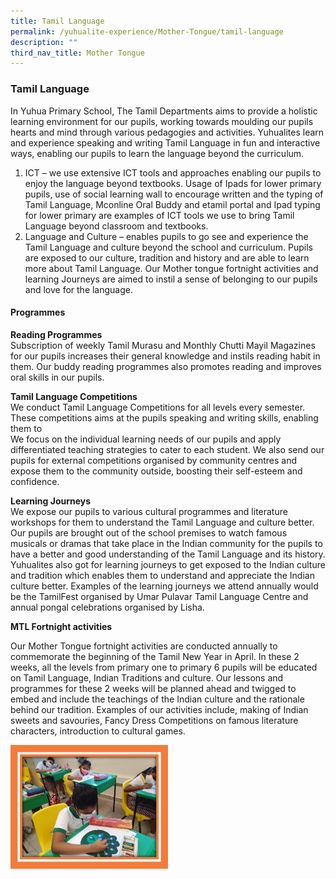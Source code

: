 ```yaml
---
title: Tamil Language
permalink: /yuhualite-experience/Mother-Tongue/tamil-language
description: ""
third_nav_title: Mother Tongue
---
```

### Tamil Language

In Yuhua Primary School, The Tamil Departments aims to provide a holistic learning environment for our pupils, working towards moulding our pupils hearts and mind through various pedagogies and activities. Yuhualites learn and experience speaking and writing Tamil Language in fun and interactive ways, enabling our pupils to learn the language beyond the curriculum.

1.  ICT – we use extensive ICT tools and approaches enabling our pupils to enjoy the language beyond textbooks. Usage of Ipads for lower primary pupils, use of social learning wall to encourage written and the typing of Tamil Language, Mconline Oral Buddy and etamil portal and Ipad typing for lower primary are examples of ICT tools we use to bring Tamil Language beyond classroom and textbooks.
2.  Language and Culture – enables pupils to go see and experience the Tamil Language and culture beyond the school and curriculum. Pupils are exposed to our culture, tradition and history and are able to learn more about Tamil Language. Our Mother tongue fortnight activities and learning Journeys are aimed to instil a sense of belonging to our pupils and love for the language.

#### Programmes

**Reading Programmes**  
Subscription of weekly Tamil Murasu and Monthly Chutti Mayil Magazines for our pupils increases their general knowledge and instils reading habit in them. Our buddy reading programmes also promotes reading and improves oral skills in our pupils.

**Tamil Language Competitions**  
We conduct Tamil Language Competitions for all levels every semester. These competitions aims at the pupils speaking and writing skills, enabling them to  
We focus on the individual learning needs of our pupils and apply differentiated teaching strategies to cater to each student. We also send our pupils for external competitions organised by community centres and expose them to the community outside, boosting their self-esteem and confidence.

**Learning Journeys**  
We expose our pupils to various cultural programmes and literature workshops for them to understand the Tamil Language and culture better. Our pupils are brought out of the school premises to watch famous musicals or dramas that take place in the Indian community for the pupils to have a better and good understanding of the Tamil Language and its history. Yuhualites also got for learning journeys to get exposed to the Indian culture and tradition which enables them to understand and appreciate the Indian culture better. Examples of the learning journeys we attend annually would be the TamilFest organised by Umar Pulavar Tamil Language Centre and annual pongal celebrations organised by Lisha.

**MTL Fortnight activities**

Our Mother Tongue fortnight activities are conducted annually to commemorate the beginning of the Tamil New Year in April. In these 2 weeks, all the levels from primary one to primary 6 pupils will be educated on Tamil Language, Indian Traditions and culture. Our lessons and programmes for these 2 weeks will be planned ahead and twigged to embed and include the teachings of the Indian culture and the rationale behind our tradition. Examples of our activities include, making of Indian sweets and savouries, Fancy Dress Competitions on famous literature characters, introduction to cultural games.

<img src="/images/tml1.png" 
     style="width:50%">